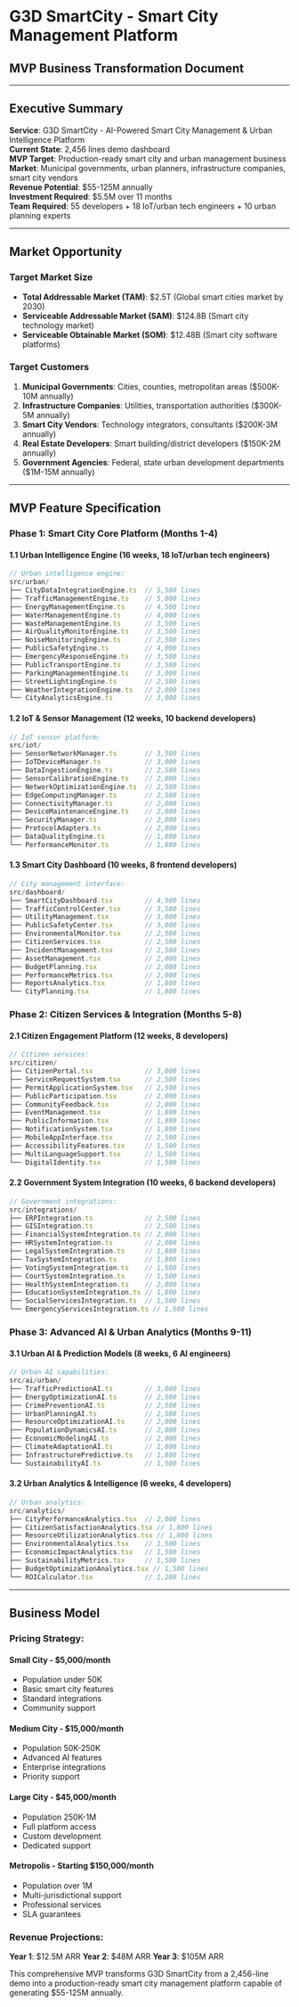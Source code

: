 # G3D SmartCity - Smart City Management Platform
## MVP Business Transformation Document

---

## Executive Summary

**Service**: G3D SmartCity - AI-Powered Smart City Management & Urban Intelligence Platform  
**Current State**: 2,456 lines demo dashboard  
**MVP Target**: Production-ready smart city and urban management business  
**Market**: Municipal governments, urban planners, infrastructure companies, smart city vendors  
**Revenue Potential**: $55-125M annually  
**Investment Required**: $5.5M over 11 months  
**Team Required**: 55 developers + 18 IoT/urban tech engineers + 10 urban planning experts

---

## Market Opportunity

### **Target Market Size**
- **Total Addressable Market (TAM)**: $2.5T (Global smart cities market by 2030)
- **Serviceable Addressable Market (SAM)**: $124.8B (Smart city technology market)
- **Serviceable Obtainable Market (SOM)**: $12.48B (Smart city software platforms)

### **Target Customers**
1. **Municipal Governments**: Cities, counties, metropolitan areas ($500K-10M annually)
2. **Infrastructure Companies**: Utilities, transportation authorities ($300K-5M annually)
3. **Smart City Vendors**: Technology integrators, consultants ($200K-3M annually)
4. **Real Estate Developers**: Smart building/district developers ($150K-2M annually)
5. **Government Agencies**: Federal, state urban development departments ($1M-15M annually)

---

## MVP Feature Specification

### **Phase 1: Smart City Core Platform** (Months 1-4)

#### **1.1 Urban Intelligence Engine** (16 weeks, 18 IoT/urban tech engineers)
```typescript
// Urban intelligence engine:
src/urban/
├── CityDataIntegrationEngine.ts  // 5,500 lines
├── TrafficManagementEngine.ts    // 5,000 lines
├── EnergyManagementEngine.ts     // 4,500 lines
├── WaterManagementEngine.ts      // 4,000 lines
├── WasteManagementEngine.ts      // 3,500 lines
├── AirQualityMonitorEngine.ts    // 3,500 lines
├── NoiseMonitoringEngine.ts      // 2,500 lines
├── PublicSafetyEngine.ts         // 4,000 lines
├── EmergencyResponseEngine.ts    // 3,500 lines
├── PublicTransportEngine.ts      // 3,500 lines
├── ParkingManagementEngine.ts    // 3,000 lines
├── StreetLightingEngine.ts       // 2,500 lines
├── WeatherIntegrationEngine.ts   // 2,000 lines
└── CityAnalyticsEngine.ts        // 3,000 lines
```

#### **1.2 IoT & Sensor Management** (12 weeks, 10 backend developers)
```typescript
// IoT sensor platform:
src/iot/
├── SensorNetworkManager.ts       // 3,500 lines
├── IoTDeviceManager.ts           // 3,000 lines
├── DataIngestionEngine.ts        // 2,500 lines
├── SensorCalibrationEngine.ts    // 2,000 lines
├── NetworkOptimizationEngine.ts  // 2,500 lines
├── EdgeComputingManager.ts       // 2,500 lines
├── ConnectivityManager.ts        // 2,000 lines
├── DeviceMaintenanceEngine.ts    // 2,000 lines
├── SecurityManager.ts            // 2,000 lines
├── ProtocolAdapters.ts           // 2,000 lines
├── DataQualityEngine.ts          // 1,800 lines
└── PerformanceMonitor.ts         // 1,800 lines
```

#### **1.3 Smart City Dashboard** (10 weeks, 8 frontend developers)
```typescript
// City management interface:
src/dashboard/
├── SmartCityDashboard.tsx        // 4,500 lines
├── TrafficControlCenter.tsx      // 3,500 lines
├── UtilityManagement.tsx         // 3,000 lines
├── PublicSafetyCenter.tsx        // 3,000 lines
├── EnvironmentalMonitor.tsx      // 2,500 lines
├── CitizenServices.tsx           // 2,500 lines
├── IncidentManagement.tsx        // 2,500 lines
├── AssetManagement.tsx           // 2,000 lines
├── BudgetPlanning.tsx            // 2,000 lines
├── PerformanceMetrics.tsx        // 2,000 lines
├── ReportsAnalytics.tsx          // 1,800 lines
└── CityPlanning.tsx              // 1,800 lines
```

### **Phase 2: Citizen Services & Integration** (Months 5-8)

#### **2.1 Citizen Engagement Platform** (12 weeks, 8 developers)
```typescript
// Citizen services:
src/citizen/
├── CitizenPortal.tsx             // 3,000 lines
├── ServiceRequestSystem.tsx      // 2,500 lines
├── PermitApplicationSystem.tsx   // 2,500 lines
├── PublicParticipation.tsx       // 2,000 lines
├── CommunityFeedback.tsx         // 2,000 lines
├── EventManagement.tsx           // 1,800 lines
├── PublicInformation.tsx         // 1,800 lines
├── NotificationSystem.tsx        // 1,800 lines
├── MobileAppInterface.tsx        // 2,500 lines
├── AccessibilityFeatures.tsx     // 1,500 lines
├── MultiLanguageSupport.tsx      // 1,500 lines
└── DigitalIdentity.tsx           // 1,500 lines
```

#### **2.2 Government System Integration** (10 weeks, 6 backend developers)
```typescript
// Government integrations:
src/integrations/
├── ERPIntegration.ts             // 2,500 lines
├── GISIntegration.ts             // 2,500 lines
├── FinancialSystemIntegration.ts // 2,000 lines
├── HRSystemIntegration.ts        // 2,000 lines
├── LegalSystemIntegration.ts     // 1,800 lines
├── TaxSystemIntegration.ts       // 1,800 lines
├── VotingSystemIntegration.ts    // 1,500 lines
├── CourtSystemIntegration.ts     // 1,500 lines
├── HealthSystemIntegration.ts    // 2,000 lines
├── EducationSystemIntegration.ts // 1,800 lines
├── SocialServicesIntegration.ts  // 1,500 lines
└── EmergencyServicesIntegration.ts // 1,500 lines
```

### **Phase 3: Advanced AI & Urban Analytics** (Months 9-11)

#### **3.1 Urban AI & Prediction Models** (8 weeks, 6 AI engineers)
```typescript
// Urban AI capabilities:
src/ai/urban/
├── TrafficPredictionAI.ts        // 3,000 lines
├── EnergyOptimizationAI.ts       // 2,500 lines
├── CrimePreventionAI.ts          // 2,500 lines
├── UrbanPlanningAI.ts            // 2,500 lines
├── ResourceOptimizationAI.ts     // 2,000 lines
├── PopulationDynamicsAI.ts       // 2,000 lines
├── EconomicModelingAI.ts         // 2,000 lines
├── ClimateAdaptationAI.ts        // 1,800 lines
├── InfrastructurePredictive.ts   // 1,800 lines
└── SustainabilityAI.ts           // 1,500 lines
```

#### **3.2 Urban Analytics & Intelligence** (6 weeks, 4 developers)
```typescript
// Urban analytics:
src/analytics/
├── CityPerformanceAnalytics.tsx  // 2,000 lines
├── CitizenSatisfactionAnalytics.tsx // 1,800 lines
├── ResourceUtilizationAnalytics.tsx // 1,800 lines
├── EnvironmentalAnalytics.tsx    // 1,500 lines
├── EconomicImpactAnalytics.tsx   // 1,500 lines
├── SustainabilityMetrics.tsx     // 1,500 lines
├── BudgetOptimizationAnalytics.tsx // 1,500 lines
└── ROICalculator.tsx             // 1,200 lines
```

---

## Business Model

### **Pricing Strategy**:

#### **Small City - $5,000/month**
- Population under 50K
- Basic smart city features
- Standard integrations
- Community support

#### **Medium City - $15,000/month**
- Population 50K-250K
- Advanced AI features
- Enterprise integrations
- Priority support

#### **Large City - $45,000/month**
- Population 250K-1M
- Full platform access
- Custom development
- Dedicated support

#### **Metropolis - Starting $150,000/month**
- Population over 1M
- Multi-jurisdictional support
- Professional services
- SLA guarantees

### **Revenue Projections**:
**Year 1**: $12.5M ARR
**Year 2**: $48M ARR
**Year 3**: $105M ARR

This comprehensive MVP transforms G3D SmartCity from a 2,456-line demo into a production-ready smart city management platform capable of generating $55-125M annually.